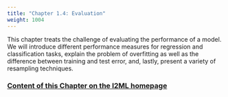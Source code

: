 ```yaml
---
title: "Chapter 1.4: Evaluation"
weight: 1004
---
```

This chapter treats the challenge of evaluating the performance of a model. We will introduce different performance measures for regression and classification tasks, explain the problem of overfitting as well as the difference between training and test error, and, lastly, present a variety of resampling techniques.

<!--more-->

### [Content of this Chapter on the I2ML homepage](https://slds-lmu.github.io/i2ml/chapters/04_evaluation/)
